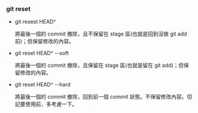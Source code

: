### git reset
* git resest HEAD^
	
	將最後一個的 commit 撤除，且不保留在 stage 區(也就是回到沒做 git add 前)；但保留修改的內容。
	
* git reset HEAD^ --soft

    將最後一個的 commit 撤除，且保留在 stage 區(也就是留在 git add)；但保留修改的內容。
    
* git reset HEAD^ --hard
    
    將最後一個的 commit 撤除，回到前一個 commit 狀態。不保留修改內容。切記要使用前，多考慮一下。
